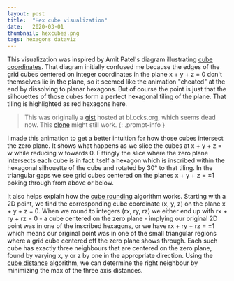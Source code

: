 ```yaml
---
layout: post
title:  "Hex cube visualization"
date:   2020-03-01
thumbnail: hexcubes.png
tags: hexagons dataviz
---
```


This visualization was inspired by Amit Patel's diagram illustrating [cube coordinates][coords]. That diagram initially confused me because the edges of the grid cubes centered on integer coordinates in the plane x + y + z = 0 don't themselves lie in the plane, so it seemed like the animation "cheated" at the end by dissolving to planar hexagons.  But of course the point is just that the silhouettes of those cubes form a perfect hexagonal tiling of the plane.  That tiling is highlighted as red hexagons here.

[coords]: https://www.redblobgames.com/grids/hexagons/#coordinates-cube

<div id='animation'></div>

> This was originally a [gist][gist] hosted at bl.ocks.org, which seems dead now. This [clone][clone] might still work.
{: .prompt-info }

[gist]: https://gist.github.com/patricksurry/0603b407fa0a0071b59366219c67abca
[clone]: https://blocks.roadtolarissa.com/patricksurry/0603b407fa0a0071b59366219c67abca

I made this animation to get a better intuition for how those cubes intersect the zero plane. It shows what happens as we slice the cubes at x + y + z = w while reducing w towards 0.  Fittingly the slice where the zero plane intersects each cube is in fact itself a hexagon which is inscribed within the hexagonal silhouette of the cube and rotated by 30° to that tiling.  In the triangular gaps we see grid cubes centered on the planes x + y + z = ±1 poking through from above or below.

It also helps explain how the [cube rounding][rounding] algorithm works. Starting with a 2D point, we find the corresponding cube coordinate (x, y, z) on the plane x + y + z = 0. When we round to integers (rx, ry, rz) we either end up with rx + ry + rz = 0 - a cube centered on the zero plane - implying our original 2D point was in one of the inscribed hexagons, or we have rx + ry + rz = ±1 which means our original point was in one of the small triangular regions where a grid cube centered off the zero plane shows through.  Each such cube has exactly three neighbours that are centered on the zero plane, found by varying x, y or z by one in the appropriate direction.  Using the [cube distance][distance] algorithm, we can determine the right neighbour by minimizing the max of the three axis distances.

[rounding]: https://www.redblobgames.com/grids/hexagons/#rounding
[distance]: https://www.redblobgames.com/grids/hexagons/#distances-cube

<script src="https://d3js.org/d3.v5.min.js"></script>
<style>
svg {
    display: block;
    margin: 0 auto;
}
path {
    stroke: #aaa;
    vector-effect: non-scaling-stroke;
}
.slice {
    fill: #eee;
}
.hex {
    fill: none;
    stroke: #B14945;
    stroke-width: 3;
}
.silhouette {
    fill: none;
    stroke: #eee;
}
</style>
<script>
const
    sqrt3_2 = Math.sqrt(3)/2,
    eps = 1e-12,
    width = 500,
    height = 420,
    scale = width/12,
    /*
    Models the unit cube using the vertex labeling and axis orientation below,
    where vertex 0 and 7 are coincident in the orthgographic projection on the x+y+z = 0 plane.
            +z
            .         4
           / \       / \
          .   .     5   6
          |\ /|     |\ /|
          . . .     1 0 2
           \|/       \|/
        +x  . +y      3
    Calculate vertex coordinates using the bit pattern of the index, offset by +/- 0.5
    so unit cube is centered at 0,0,0
    */
    vertices = d3.range(8).map(v => {
        const
            x = (v & 1) - 0.5,
            y = ((v>>1) & 1) - 0.5,
            z = ((v>>2) & 1) - 0.5;
        return {x: x, y: y, z: z}
    }),
    // vertex lists defining the three upward faces of the projected cube, using right-hand convention
    faces = [[7, 6, 4, 5], [7, 5, 1, 3], [7, 3, 2, 6]],
    // list of edges forming the cube listed in right hand cycles from bottom to top so we can
    // easily calculate slices in the x+y+z = w pleane
    edges = [
        [0,1], [0,2], [0,4],
        [1,3], [2,3], [2,6], [4,6], [4,5], [1,5],
        [3,7], [6,7], [5,7],
    ],
    // the vertices which define the outline of the projected cube, which forms our 2D hexes
    cubehex = [1,3,2,6,4,5],
    // a grid of [-2, -1, 0, 1, 2]^3 points on or below the x+y+z=0 plane
    grid = d3.range(-2,3).map(
            x => d3.range(-2, 3).map(
                y => d3.range(-2, 3).map(
                    z => {return {x: x, y: y, z: z}}
                )
            )
        )
        .flat(3)
        // take only cubes on or below w = 0
        .filter(d => d.x + d.y + d.z <= 0)
        // make sure they're sorted by depth so we draw uppermost cubes later
        .sort((p, q) => d3.ascending(p.x+p.y+p.z, q.x+q.y+q.z)),
    // animation duration and tweening on w slices and showing hex outlines
    duration = 8000,
    wScale = d3.scaleLinear().domain([0, 0.25, 0.75, 1]).range([1.5, 0, 0, 1.5]),
    oScale = d3.scaleLinear().domain([0, 0.4, 0.55, 0.6, 1]).range([0, 0, 1, 0, 0])
    ;

const
    // inline functions to project cube coord to 2d, and generate an SVG path
    proj2d = p3 => [sqrt3_2 * (p3.y - p3.x), p3.z - 0.5 * (p3.x + p3.y)],
    svgline = d3.line().curve(d3.curveLinearClosed),
    projpath = ps => svgline(ps.map(proj2d)),
    hexpath = projpath(cubehex.map(v => vertices[v]));


// generate an SVG translation for a 3d coordinate, to locate cubes on the grid
function gridTransform(p3) {
    const [x, y] = proj2d(p3);
    return 'translate(' + x + ',' + y + ')'
}


// return a point at w between p and q if one exists
function splitEdge(p, q, w) {
    const
        pw = p.x + p.y + p.z,
        qw = q.x + q.y + q.z,
        t = (w - pw)/(qw - pw);

    return (0 <= t && t < 1) ? {
            x: p.x + t * (q.x - p.x),
            y: p.y + t * (q.y - p.y),
            z: p.z + t * (q.z - p.z)
        } : null;
}

// clip a cube face at the w plane by splitting edges and excluding points above w
function faceClip(face, w) {
    const n = face.length;
    return face.map((v, i) => {
        const vi = vertices[v],
            vj = vertices[face[(i+1)%n]],
            p = splitEdge(vi, vj, w);
        return [vi, p].filter(q => q && (q.x + q.y + q.z <= w + eps));
    }).flat(1);
}


// slice a cube at the w plane by finding all edge intersections with the plane
function cubeSlice(w) {
    return edges.map(([i,j]) => splitEdge(vertices[i], vertices[j], w)).filter(p => p);
}


// generate the SVG container with appropriate scaling
var svg = d3.select('#animation')
    .append('svg').attr('width', width).attr('height', height)
    .append('g')
        .attr('transform', 'translate(' + width/2 + ',' + height/2 + ') scale(' + scale + ',' + -scale + ')');

// add silhouttes "under" all the grid cubes
svg.append('g')
    .classed('silhouettes', true)
    .selectAll('.silhouette')
    .data(grid.filter(p => p.x + p.y + p.z == 0))
  .enter().append('path')
    .classed('silhouette', true)
    .attr('transform', gridTransform)
    .attr('d', hexpath);

// draw grid cubes by rendering their top faces
var cubes = svg.append('g')
    .classed('cubes', true)
    .selectAll('.cube')
    .data(grid)
  .enter().append('g')
    .classed('cube', true)
    .attr('transform', gridTransform)
    .selectAll('path')
    .data(p => faces.map(face => [face, p]))
  .enter().append('path')
    .style('fill', ([face, _], i) => d3.interpolateGreys(0.3 + i*0.1))
    .attr('d', ([face, _]) => projpath(face.map(v => vertices[v])))
    // restrict to just the w=0 cubes that we'll slice through during animation
    .filter(([_, p]) => p.x + p.y + p.z == 0);


// add a container for the faces created by slicing the w=0 cubes
// note we have to repeat the transformations in a separate <g> element
// because SVG doesn't have a notion of z-index other than document order
var hexcubes = svg.append('g')
    .classed('cubeslices', true)
    .selectAll('.cubeslice')
    .data(grid.filter(d => d.x+d.y+d.z == 0))
  .enter().append('g')
    .classed('cubeslice', true)
    .attr('transform', gridTransform);

// add placeholder paths for the slices themselves, which we'll animate
var slices = hexcubes
    .append('path')
    .classed('slice', true);

// draw outlines around the 2D hexes which outline the projected w=0 cubes
var hexes = hexcubes
    .append('path')
    .classed('hex', true)
    .attr('d', hexpath)
    .attr('opacity', 0);

// set up a repeating animation
function animate() {
    // redraw the faces of the topmost cubes, clipped at the current w value
    cubes.transition()
        .duration(duration)
        .ease(d3.easeLinear)
        .attrTween('d', ([face, _]) => {
            return t => projpath(faceClip(face, wScale(t)))
        })
        // repeat the sequence forever
        .on('end', animate);

    // redraw the new faces created by slicing the topmost cubes in the w plane
    slices.transition()
        .duration(duration)
        .ease(d3.easeLinear)
        .attrTween('d', function() {
            return t => projpath(cubeSlice(wScale(t)))
        });

    // fade the hex outlines in/out periodically
    hexes.transition()
        .duration(duration)
        .ease(d3.easeLinear)
        .attrTween('opacity', () => oScale)
}
animate();

</script>
